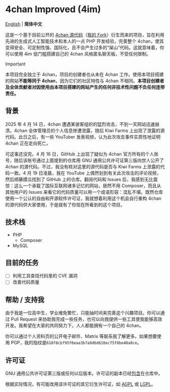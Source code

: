 # 4chan Improved (4im)

[English](README.md) | **简体中文**

这是一个基于目前公开的 [4chan 源代码](https://github.com/4chan-org/4chan)（[我的 Fork](https://github.com/Diamochang/4chan-fixed)）衍生而来的项目，旨在利用先进的生成式人工智能技术和本人的一点 PHP 开发经验，完善整个 4chan，使其变得安全、可定制性强、国际化，且不会产生过多的“屎山”代码。这就意味着，你可以使用 4im 低门槛搭建自己的 4chan 风格匿名聊天板，不受任何限制。

> [!IMPORTANT]
> 本项目完全独立于 4chan，项目的创建者也从未在 4chan 工作。使用本项目搭建的网站**不能等同于 4chan**，因为它们的社区特性与 4chan 不相同。**本项目创建者及全体贡献者对因使用由本项目搭建的网站产生的任何非技术性问题不负任何连带责任。**

## 背景
2025 年 4 月 14 日，4chan 遭遇某骇客组织的猛烈攻击，不到一天网站迅速崩溃。4chan 全体管理员的个人信息惨遭泄露，随后 Kiwi Farms 上出现了泄露的源代码。此日之后，有一些 YouTuber 发表视频，认为此次攻击事件实质性地证明 4chan 正在走向死亡。

可这事还没完。4 月 16 日，GitHub 上出现了疑似为 4chan 官方所有的个人账号，随后该账号通过上面提到的仓库用 GNU 通用公共许可证第三版向世人公开了 4chan 的源代码。不过，我没有核对这里的源代码是否与 Kiwi Farms 上泄露的代码一致。4 月 19 日凌晨，我在 YouTube 上偶然划到有关此次攻击的评论视频，然后顺藤摸瓜找到了 GitHub 上的仓库。翻阅代码和 Issues 后，我感到无比震惊：这么一个承载了国际互联网诸多记忆的网站，居然不用 Composer，而且从其他用户的 Issues 来看它的代码质量可以用一个成语形容：混乱不堪。既然仓库使用一个公认的自由和开源软件许可证，我就想着利用这个机会自行重构 4chan 的源代码供大家使用，于是就有了你现在所看到的这个项目。

## 技术栈
- PHP
   - Composer
- MySQL

## 目前的任务
- [ ] 利用工具查找代码里的 CVE 漏洞
- [ ] 改善代码质量

## 帮助 / 支持我
由于我是一位高中生，学业难免繁忙，只能抽时间来完善这个兴趣项目。你可以通过 Pull Request 来协助我完成一些任务，也可以向我提供一些工具使我能够高效开发。我希望在大家的共同努力下，人人都能拥有一个自己的 4chan。

你可以通过个人资料页的公开电子邮件、Matrix 等联系我了解更多。如果想要使用 PGP，我的指纹是`618f8cbf95f6eaa3b7a9d6d610ecf5f8be40a8ce`。

## 许可证
GNU 通用公共许可证第三版或任何以后版本。许可证的副本已经[包含](LICENSE)在仓库中。

根据实际情况，有可能改用该许可证的其它衍生许可证，如 [AGPL](https://www.gnu.org/licenses/agpl.html) 或 [LGPL](https://www.gnu.org/licenses/lgpl.html)。